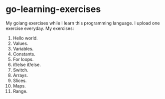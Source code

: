 # go-learning-exercises
My golang exercises while I learn this programming language. I upload one exercise everyday.
My exercises:
1. Hello world.
2. Values.
3. Variables.
4. Constants.
5. For loops.
6. if/else if/else.
7. Switch.
8. Arrays.
9. Slices.
10. Maps.
11. Range.
